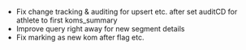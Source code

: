 - Fix change tracking & auditing for upsert etc. after set auditCD for athlete to first koms_summary
- Improve query right away for new segment details 
- Fix marking as new kom after flag etc.